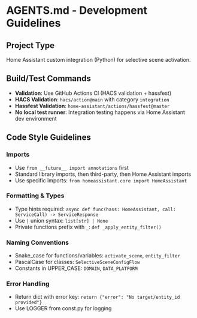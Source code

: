 # AGENTS.md - Development Guidelines

## Project Type

Home Assistant custom integration (Python) for selective scene activation.

## Build/Test Commands

- **Validation**: Use GitHub Actions CI (HACS validation + hassfest)
- **HACS Validation**: `hacs/action@main` with category `integration`
- **Hassfest Validation**: `home-assistant/actions/hassfest@master`
- **No local test runner**: Integration testing happens via Home Assistant dev environment

## Code Style Guidelines

### Imports

- Use `from __future__ import annotations` first
- Standard library imports, then third-party, then Home Assistant imports
- Use specific imports: `from homeassistant.core import HomeAssistant`

### Formatting & Types

- Type hints required: `async def func(hass: HomeAssistant, call: ServiceCall) -> ServiceResponse`
- Use `|` union syntax: `list[str] | None`
- Private functions prefix with `_`: `def _apply_entity_filter()`

### Naming Conventions

- Snake_case for functions/variables: `activate_scene`, `entity_filter`
- PascalCase for classes: `SelectiveSceneConfigFlow`
- Constants in UPPER_CASE: `DOMAIN`, `DATA_PLATFORM`

### Error Handling

- Return dict with error key: `return {"error": "No target/entity_id provided"}`
- Use LOGGER from const.py for logging
